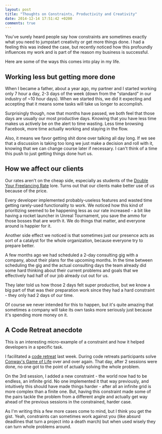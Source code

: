 ```yaml
---
layout: post
title: "Thoughts on Constraints, Productivity and Creativity"
date: 2014-12-14 17:51:42 +0200
comments: true
---
```


You've surely heard people say how constraints are sometimes exactly what you need to jumpstart creativity or get more things done. I had a feeling this was indeed the case, but recently noticed how this profoundly influences my work and is part of the reason my business is successful.

Here are some of the ways this comes into play in my life.

## Working less but getting more done

When I became a father, about a year ago, my partner and I started working only 7 hour a day, 2-3 days of the week (down from the "standard" in our industry of ~10 hour days). When we started this, we did it expecting and accepting that it means some tasks will take us longer to accomplish.

Surprisingly though, now that months have passed, we both feel that those days are usually our most productive days. Knowing that you have less time makes us actively be on the alert to time wasting. Less time browsing Facebook, more time actually working and staying in the flow.

Also, it means we favor getting shit done over talking all day long. If we see that a discussion is taking too long we just make a decision and roll with it, knowing that we can change course later if necessary. I can't think of a time this push to just getting things done hurt us.

## How we affect our clients

Our rates aren't on the cheap side, especially as students of the [Double Your Freelancing Rate](http://doubleyourfreelancing.com/rate/) lore. Turns out that our clients make better use of us because of the price.

Every developer implemented probably-useless features and wasted time getting rarely-used functionality to work. We noticed how this kind of prioritizing seemed to be happening less as our rate increased - a bit like having a rocket launcher in Unreal Tournament, you save the ammo for those bosses that are worth it. We do things that matter, and everyone around is happier for it.

Another side effect we noticed is that sometimes just our presence acts as sort of a catalyst for the whole organization, because everyone try to prepare better.

A few months ago we had scheduled a 2-day consulting gig with a company, about their plans for the upcoming months. In the time between scheduling the gig and the actual consulting days the team already did some hard thinking about their current problems and goals that we effectively had half of our job already cut out for us.

They later told us how those 2 days felt super productive, but we know a big part of that was their preparation work since they had a hard constraint - they only had 2 days of our time.

Of course we never intended for this to happen, but it's quite amazing that sometimes a company will take its own tasks more seriously just because it's spending more money on it.

## A Code Retreat anecdote

This is an interesting micro-example of a constraint and how it helped developers in a specific task.

I facilitated a [code retreat](http://coderetreat.org/about) last week. During code retreats participants solve [Conway's Game of Life](http://en.wikipedia.org/wiki/Conway%27s_Game_of_Life) over and over again. That day, after 2 sessions were done, no one got to the point of actually solving the whole problem. 

On the 3rd session, I added a new constraint - the world now had to be endless, an infinite grid. No one implemented it that way previously, and intuitively this should have made things harder - after all an infinite grid is more complex than a finite one. But, having this constraint made some of the pairs tackle the problem from a different angle and actually get way ahead of the previous sessions in the constrained, harder case.

As I'm writing this a few more cases come to mind, but I think you get the gist. Yeah, constraints can sometimes work against you (like absurd deadlines that turn a project into a death march) but when used wisely they can turn whole problems around.
